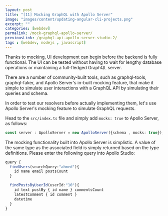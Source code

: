 ```yaml
---
layout: post
title: "[11] Mocking GraphQL with Apollo Server"
image: "images/content/updating-angular-cli-projects.png"
excerpt: "" 
categories: [webdev]
permalink: /mock-graphql-apollo-server/
previousLink: /graphql-api-apollo-server-studio-2/
tags : [webdev, nodejs , javascript] 
---
```



Thanks to mocking, UI development can begin before the backend is fully functional. The UI can be tested without having to wait for lengthy database operations or maintaining a full-fledged GraphQL server.

There are a number of community-built tools, such as graphql-tools, graphql-faker, and Apollo Server's in-built mocking feature, that make it simple to simulate user interactions with a GraphQL API by simulating their queries and schema.

In order to test our resolvers before actually implementing them, let's use Apollo Server's mocking feature to simulate GraphQL requests.

Head to the `src/index.ts` file and simply add `mocks: true` to Apollo Server, as follows: 

```ts
const server : ApolloServer = new ApolloServer({schema , mocks: true}); 
```

The mocking functionality built into Apollo Server is simplistic. A value of the same type as the associated field is simply returned based on the type definitions.
Please enter the following query into Apollo Studio:

```ts
query { 
  findUsers(searchQuery:"ahmed"){ 
    id name email postsCount 
  } 

  findPostsByUserId(userId:"10"){ 
    id text postBy { id name } commentsCount 
    latestComment { id comment } 
    datetime 
  } 
} 
```